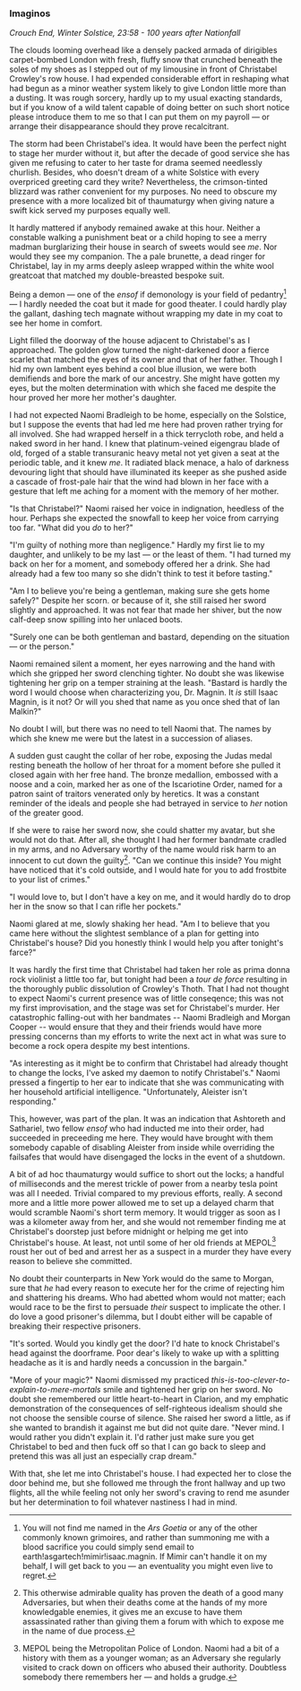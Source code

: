 ### Imaginos
*Crouch End, Winter Solstice, 23:58 - 100 years after Nationfall*

The clouds looming overhead like a densely packed armada of dirigibles carpet-bombed London with fresh, fluffy snow that crunched beneath the soles of my shoes as I stepped out of my limousine in front of Christabel Crowley's row house. I had expended considerable effort in reshaping what had begun as a minor weather system likely to give London little more than a dusting. It was rough sorcery, hardly up to my usual exacting standards, but if you know of a wild talent capable of doing better on such short notice please introduce them to me so that I can put them on my payroll — or arrange their disappearance should they prove recalcitrant. 

The storm had been Christabel's idea. It would have been the perfect night to stage her murder without it, but after the decade of good service she has given me refusing to cater to her taste for drama seemed needlessly churlish. Besides, who doesn't dream of a white Solstice with every overpriced greeting card they write? Nevertheless, the crimson-tinted blizzard was rather convenient for my purposes. No need to obscure my presence with a more localized bit of thaumaturgy when giving nature a swift kick served my purposes equally well.

It hardly mattered if anybody remained awake at this hour. Neither a constable walking a punishment beat or a child hoping to see a merry madman burglarizing their house in search of sweets would see *me*. Nor would they see my companion. The a pale brunette, a dead ringer for Christabel, lay in my arms deeply asleep wrapped within the white wool greatcoat that matched my double-breasted bespoke suit.

Being a demon — one of the *ensof* if demonology is your field of pedantry[^1] — I hardly needed the coat but it made for good theater. I could hardly play the gallant, dashing tech magnate without wrapping my date in my coat to see her home in comfort.

Light filled the doorway of the house adjacent to Christabel's as I approached. The golden glow turned the night-darkened door a fierce scarlet that matched the eyes of its owner and that of her father. Though I hid my own lambent eyes behind a cool blue illusion, we were both demifiends and bore the mark of our ancestry. She might have gotten my eyes, but the molten determination with which she faced me despite the hour proved her more her mother's daughter.

I had not expected Naomi Bradleigh to be home, especially on the Solstice, but I suppose the events that had led me here had proven rather trying for all involved. She had wrapped herself in a thick terrycloth robe, and held a naked sword in her hand. I knew that platinum-veined eigengrau blade of old, forged of a stable transuranic heavy metal not yet given a seat at the periodic table, and it knew *me*. It radiated black menace, a halo of darkness devouring light that should have illuminated its keeper as she pushed aside a cascade of frost-pale hair that the wind had blown in her face with a gesture that left me aching for a moment with the memory of her mother.

"Is that Christabel?" Naomi raised her voice in indignation, heedless of the hour. Perhaps she expected the snowfall to keep her voice from carrying too far. "What did you *do* to her?"

"I'm guilty of nothing more than negligence." Hardly my first lie to my daughter, and unlikely to be my last — or the least of them. "I had turned my back on her for a moment, and somebody offered her a drink. She had already had a few too many so she didn't think to test it before tasting."

"Am I to believe you're being a gentleman, making sure she gets home safely?" Despite her scorn. or because of it, she still raised her sword slightly and approached. It was not fear that made her shiver, but the now calf-deep snow spilling into her unlaced boots.

"Surely one can be both gentleman and bastard, depending on the situation — or the person."

Naomi remained silent a moment, her eyes narrowing and the hand with which she gripped her sword clenching tighter. No doubt she was likewise tightening her grip on a temper straining at the leash. "Bastard is hardly the word I would choose when characterizing you, Dr. Magnin. It *is* still Isaac Magnin, is it not? Or will you shed that name as you once shed that of Ian Malkin?"

No doubt I will, but there was no need to tell Naomi that. The names by which she knew me were but the latest in a succession of aliases.

A sudden gust caught the collar of her robe, exposing the Judas medal resting beneath the hollow of her throat for a moment before she pulled it closed again with her free hand. The bronze medallion, embossed with a noose and a coin, marked her as one of the Iscariotine Order, named for a patron saint of traitors venerated only by heretics. It was a constant reminder of the ideals and people she had betrayed in service to *her* notion of the greater good. 

If she were to raise her sword now, she could shatter my avatar, but she would not do that. After all, she thought I had her former bandmate cradled in my arms, and no Adversary worthy of the name would risk harm to an innocent to cut down the guilty[^2]. "Can we continue this inside? You might have noticed that it's cold outside, and I would hate for you to add frostbite to your list of crimes."

"I would love to, but I don't have a key on me, and it would hardly do to drop her in the snow so that I can rifle her pockets."

Naomi glared at me, slowly shaking her head. "Am I to believe that you came here without the slightest semblance of a plan for getting into Christabel's house? Did you honestly think I would help you after tonight's farce?"

It was hardly the first time that Christabel had taken her role as prima donna rock violinist a little too far, but tonight had been a *tour de force* resulting in the thoroughly public dissolution of Crowley's Thoth. That I had not thought to expect Naomi's current presence was of little conseqence; this was not my first improvisation, and the stage was set for Christabel's murder. Her catastrophic falling-out with her bandmates -- Naomi Bradleigh and Morgan Cooper -- would ensure that they and their friends would have more pressing concerns than my efforts to write the next act in what was sure to become a rock opera despite my best intentions. 

"As interesting as it might be to confirm that Christabel had already thought to change the locks, I've asked my daemon to notify Christabel's." Naomi pressed a fingertip to her ear to indicate that she was communicating with her household artificial intelligence. "Unfortunately, Aleister isn't responding."

This, however, was part of the plan. It was an indication that Ashtoreth and Sathariel, two fellow *ensof* who had inducted me into their order, had succeeded in preceeding me here. They would have brought with them somebody capable of disabling Aleister from inside while overriding the failsafes that would have disengaged the locks in the event of a shutdown.

A bit of ad hoc thaumaturgy would suffice to short out the locks; a handful of milliseconds and the merest trickle of power from a nearby tesla point was all I needed. Trivial compared to my previous efforts, really. A second more and a little more power allowed me to set up a delayed charm that would scramble Naomi's short term memory. It would trigger as soon as I was a kilometer away from her, and she would not remember finding me at Christabel's doorstep just before midnight or helping me get into Christabel's house. At least, not until some of her old friends at MEPOL[^3] roust her out of bed and arrest her as a suspect in a murder they have every reason to believe she committed.

No doubt their counterparts in New York would do the same to Morgan, sure that *he* had every reason to execute her for the crime of rejecting him and shattering his dreams. Who had abetted whom would not matter; each would race to be the first to persuade *their* suspect to implicate the other. I do love a good prisoner's dilemma, but I doubt either will be capable of breaking their respective prisoners. 

"It's sorted. Would you kindly get the door? I'd hate to knock Christabel's head against the doorframe. Poor dear's likely to wake up with a splitting headache as it is and hardly needs a concussion in the bargain."

"More of your magic?" Naomi dismissed my practiced *this-is-too-clever-to-explain-to-mere-mortals* smile and tightened her grip on her sword. No doubt she remembered our little heart-to-heart in Clarion, and my emphatic demonstration of the consequences of self-righteous idealism should she not choose the sensible course of silence. She raised her sword a little, as if she wanted to brandish it against me but did not quite dare. "Never mind. I would rather you didn't explain it. I'd rather just make sure you get Christabel to bed and then fuck off so that I can go back to sleep and pretend this was all just an especially crap dream."

With that, she let me into Christabel's house. I had expected her to close the door behind me, but she followed me through the front hallway and up two flights, all the while feeling not only her sword's craving to rend me asunder but her determination to foil whatever nastiness I had in mind.

[^1]:	You will not find me named in the *Ars Goetia* or any of the other commonly known grimoires, and rather than summoning me with a blood sacrifice you could simply send email to earth!asgartech!mimir!isaac.magnin. If Mimir can't handle it on my behalf, I will get back to you — an eventuality you might even live to regret.

[^2]:	This otherwise admirable quality has proven the death of a good many Adversaries, but when their deaths come at the hands of my more knowledgable enemies, it gives me an excuse to have them assassinated rather than giving them a forum with which to expose me in the name of due process.

[^3]:	MEPOL being the Metropolitan Police of London. Naomi had a bit of a history with them as a younger woman; as an Adversary she regularly visited to crack down on officers who abused their authority. Doubtless somebody there remembers her — and holds a grudge.

